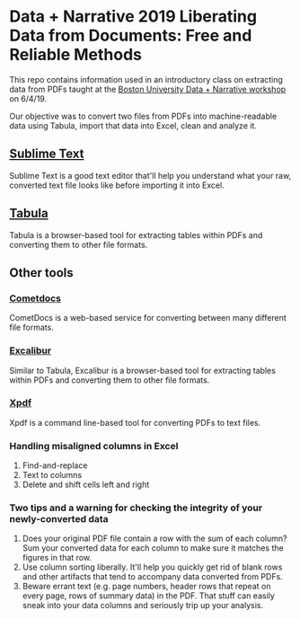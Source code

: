 # Data + Narrative 2019 Liberating Data from Documents: Free and Reliable Methods
This repo contains information used in an introductory class on extracting data from PDFs taught at the [Boston University Data + Narrative workshop](https://combeyond.bu.edu/workshop/data-narrative/) on 6/4/19.

Our objective was to convert two files from PDFs into machine-readable data using Tabula, import that data into Excel, clean and analyze it.

## [Sublime Text](https://www.sublimetext.com/)
Sublime Text is a good text editor that'll help you understand what your raw, converted text file looks like before importing it into Excel.

## [Tabula](http://tabula.technology/)
Tabula is a browser-based tool for extracting tables within PDFs and converting them to other file formats.

## Other tools

### [Cometdocs](https://www.cometdocs.com/)
CometDocs is a web-based service for converting between many different file formats.

### [Excalibur](https://www.tryexcalibur.com/)
Similar to Tabula, Excalibur is a browser-based tool for extracting tables within PDFs and converting them to other file formats.

### [Xpdf](http://www.foolabs.com/xpdf/)
Xpdf is a command line-based tool for converting PDFs to text files.

### Handling misaligned columns in Excel
1. Find-and-replace
2. Text to columns
3. Delete and shift cells left and right

### Two tips and a warning for checking the integrity of your newly-converted data
1. Does your original PDF file contain a row with the sum of each column? Sum your converted data for each column to make sure it matches the figures in that row.
2. Use column sorting liberally. It'll help you quickly get rid of blank rows and other artifacts that tend to accompany data converted from PDFs.
3. Beware errant text (e.g. page numbers, header rows that repeat on every page, rows of summary data) in the PDF. That stuff can easily sneak into your data columns and seriously trip up your analysis.
